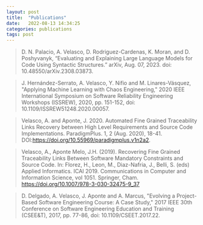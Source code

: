 ```yaml
---
layout: post
title:  "Publications"
date:   2022-08-13 14:34:25
categories: publications
tags: post
---
```


>  D. N. Palacio, A. Velasco, D. Rodriguez-Cardenas, K. Moran, and D. Poshyvanyk, “Evaluating and Explaining Large Language Models for Code Using Syntactic Structures.” arXiv, Aug. 07, 2023. doi: 10.48550/arXiv.2308.03873.

> J. Hernández-Serrato, A. Velasco, Y. Nifio and M. Linares-Vásquez, "Applying Machine Learning with Chaos Engineering," 2020 IEEE International Symposium on Software Reliability Engineering Workshops (ISSREW), 2020, pp. 151-152, doi: 10.1109/ISSREW51248.2020.00057.

> Velasco, A. and Aponte, J. 2020. Automated Fine Grained Traceability Links Recovery between High Level Requirements and Source Code Implementations. ParadigmPlus. 1, 2 (Aug. 2020), 18-41. DOI:https://doi.org/10.55969/paradigmplus.v1n2a2.

> Velasco, A., Aponte Melo, J.H. (2019). Recovering Fine Grained Traceability Links Between Software Mandatory Constraints and Source Code. In: Florez, H., Leon, M., Diaz-Nafria, J., Belli, S. (eds) Applied Informatics. ICAI 2019. Communications in Computer and Information Science, vol 1051. Springer, Cham. https://doi.org/10.1007/978-3-030-32475-9_37

> D. Delgado, A. Velasco, J. Aponte and A. Marcus, "Evolving a Project-Based Software Engineering Course: A Case Study," 2017 IEEE 30th Conference on Software Engineering Education and Training (CSEE&T), 2017, pp. 77-86, doi: 10.1109/CSEET.2017.22.